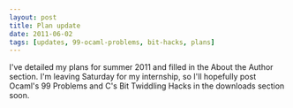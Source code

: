 ```yaml
---
layout: post
title: Plan update
date: 2011-06-02
tags: [updates, 99-ocaml-problems, bit-hacks, plans]
---
```


I've detailed my plans for summer 2011 and filled in the About the Author section. I'm leaving Saturday for my internship, so I'll hopefully post Ocaml's 99 Problems and C's Bit Twiddling Hacks in the downloads section soon.